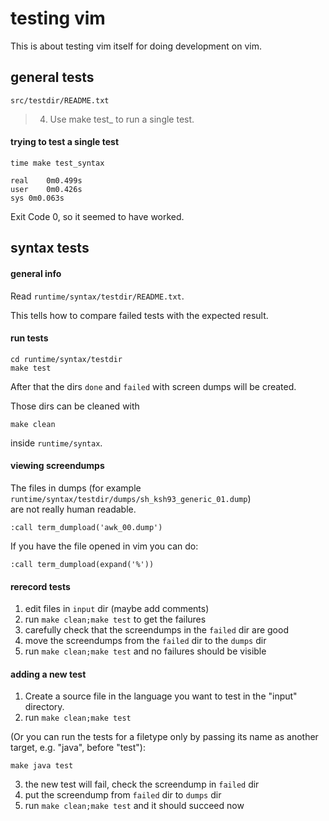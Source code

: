 # testing vim

This is about testing vim itself for doing development on vim.

## general tests

`src/testdir/README.txt`

> 4) Use make test_<subject> to run a single test.

#### trying to test a single test

```
time make test_syntax
```

```
real	0m0.499s
user	0m0.426s
sys	0m0.063s
```

Exit Code 0, so it seemed to have worked.

## syntax tests

#### general info

Read `runtime/syntax/testdir/README.txt`.

This tells how to compare failed tests with the expected result.

#### run tests

```
cd runtime/syntax/testdir
make test
```

After that the dirs `done` and `failed` with screen dumps will be created.

Those dirs can be cleaned with
```
make clean
```
inside `runtime/syntax`.

#### viewing screendumps

The files in dumps (for example `runtime/syntax/testdir/dumps/sh_ksh93_generic_01.dump`) \
are not really human readable.

```
:call term_dumpload('awk_00.dump')
```

If you have the file opened in vim you can do:
```
:call term_dumpload(expand('%'))
```

#### rerecord tests

1. edit files in `input` dir (maybe add comments)
2. run `make clean;make test` to get the failures
3. carefully check that the screendumps in the `failed` dir are good
4. move the screendumps from the `failed` dir to the `dumps` dir
5. run `make clean;make test` and no failures should be visible

#### adding a new test

1. Create a source file in the language you want to test in the "input"
directory.
2. run `make clean;make test`

(Or you can run the tests for a filetype only by passing its name as another
target, e.g. "java", before "test"):
```
make java test
```
3. the new test will fail, check the screendump in `failed` dir
4. put the screendump from `failed` dir to `dumps` dir
5. run `make clean;make test` and it should succeed now
